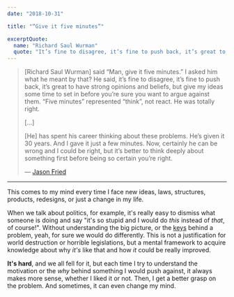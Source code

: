 ```yaml
---
date: "2018-10-31"

title: "“Give it five minutes”"

excerptQuote:
  name: "Richard Saul Wurman"
  quote: "It’s fine to disagree, it’s fine to push back, it’s great to have strong opinions and beliefs, but give my ideas some time to set in before you’re sure you want to argue against them."
---
```


> [Richard Saul Wurman] said “Man, give it five minutes.” I asked him what he meant by that? He said, it’s fine to disagree, it’s fine to push back, it’s great to have strong opinions and beliefs, but give my ideas some time to set in before you’re sure you want to argue against them. “Five minutes” represented “think”, not react. He was totally right.
>
> […]
>
> [He] has spent his career thinking about these problems. He’s given it 30 years. And I gave it just a few minutes. Now, certainly he can be wrong and I could be right, but it’s better to think deeply about something first before being so certain you’re right.
>
> — [Jason Fried](https://signalvnoise.com/posts/3124-give-it-five-minutes)

---

This comes to my mind every time I face new ideas, laws, structures, products, redesigns, or just a change in my life.

When we talk about politics, for example, it's really easy to dismiss what someone is doing and say "it's so stupid and I would do _this_ instead of _that_, of course!". Without understanding the big picture, or the [keys](https://www.youtube.com/watch?v=rStL7niR7gs) behind a problem, yeah, for sure we would do differently. This is not a justification for world destruction or horrible legislations, but a mental framework to acquire knowledge about why _it's_ like that and how _it_ could be really improved.

**It's hard**, and we all fell for it, but each time I try to understand the motivation or the _why_ behind something I would push against, it always makes more sense, whether I liked it or not. Then, I get a better grasp on the problem. And sometimes, it can even change my mind.
